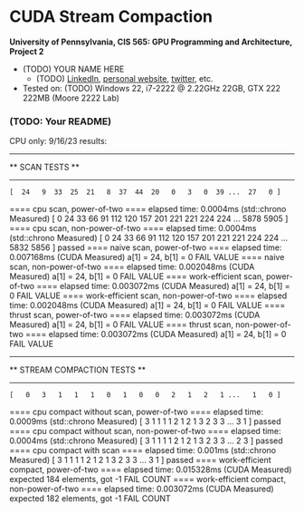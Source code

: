 CUDA Stream Compaction
======================

**University of Pennsylvania, CIS 565: GPU Programming and Architecture, Project 2**

* (TODO) YOUR NAME HERE
  * (TODO) [LinkedIn](), [personal website](), [twitter](), etc.
* Tested on: (TODO) Windows 22, i7-2222 @ 2.22GHz 22GB, GTX 222 222MB (Moore 2222 Lab)

### (TODO: Your README)

CPU only:
9/16/23 results:

****************
** SCAN TESTS **
****************
    [  24   9  33  25  21   8  37  44  20   0   3   0  39 ...  27   0 ]
==== cpu scan, power-of-two ====
   elapsed time: 0.0004ms    (std::chrono Measured)
    [   0  24  33  66  91 112 120 157 201 221 221 224 224 ... 5878 5905 ]
==== cpu scan, non-power-of-two ====
   elapsed time: 0.0004ms    (std::chrono Measured)
    [   0  24  33  66  91 112 120 157 201 221 221 224 224 ... 5832 5856 ]
    passed
==== naive scan, power-of-two ====
   elapsed time: 0.007168ms    (CUDA Measured)
    a[1] = 24, b[1] = 0
    FAIL VALUE
==== naive scan, non-power-of-two ====
   elapsed time: 0.002048ms    (CUDA Measured)
    a[1] = 24, b[1] = 0
    FAIL VALUE
==== work-efficient scan, power-of-two ====
   elapsed time: 0.003072ms    (CUDA Measured)
    a[1] = 24, b[1] = 0
    FAIL VALUE
==== work-efficient scan, non-power-of-two ====
   elapsed time: 0.002048ms    (CUDA Measured)
    a[1] = 24, b[1] = 0
    FAIL VALUE
==== thrust scan, power-of-two ====
   elapsed time: 0.003072ms    (CUDA Measured)
    a[1] = 24, b[1] = 0
    FAIL VALUE
==== thrust scan, non-power-of-two ====
   elapsed time: 0.003072ms    (CUDA Measured)
    a[1] = 24, b[1] = 0
    FAIL VALUE

*****************************
** STREAM COMPACTION TESTS **
*****************************
    [   0   3   1   1   1   0   1   0   0   2   1   2   1 ...   1   0 ]
==== cpu compact without scan, power-of-two ====
   elapsed time: 0.0009ms    (std::chrono Measured)
    [   3   1   1   1   1   2   1   2   1   3   2   3   3 ...   3   1 ]
    passed
==== cpu compact without scan, non-power-of-two ====
   elapsed time: 0.0004ms    (std::chrono Measured)
    [   3   1   1   1   1   2   1   2   1   3   2   3   3 ...   2   3 ]
    passed
==== cpu compact with scan ====
   elapsed time: 0.001ms    (std::chrono Measured)
    [   3   1   1   1   1   2   1   2   1   3   2   3   3 ...   3   1 ]
    passed
==== work-efficient compact, power-of-two ====
   elapsed time: 0.015328ms    (CUDA Measured)
    expected 184 elements, got -1
    FAIL COUNT
==== work-efficient compact, non-power-of-two ====
   elapsed time: 0.003072ms    (CUDA Measured)
    expected 182 elements, got -1
    FAIL COUNT

